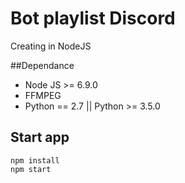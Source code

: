 # Bot playlist Discord

Creating in NodeJS

##Dependance
- Node JS >= 6.9.0
- FFMPEG
- Python == 2.7 || Python >= 3.5.0

## Start app
```
npm install
npm start
```
